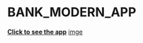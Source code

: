 # BANK_MODERN_APP

[**Click to see the app**](https://bank-modern-app-omega.vercel.app/ "Bank_Modern_app")
[imge](Capture.PNG)